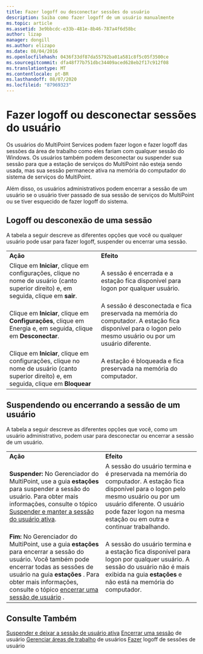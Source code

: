 ```yaml
---
title: Fazer logoff ou desconectar sessões do usuário
description: Saiba como fazer logoff de um usuário manualmente
ms.topic: article
ms.assetid: 3e9bbcdc-e33b-481e-8b46-787a4f6d58bc
author: lizap
manager: dongill
ms.author: elizapo
ms.date: 08/04/2016
ms.openlocfilehash: 0436f33df87da55792ba01a581c8f5c05f3500ce
ms.sourcegitcommit: dfa48f77b751dbc34409aced628eb2f17c912f08
ms.translationtype: MT
ms.contentlocale: pt-BR
ms.lasthandoff: 08/07/2020
ms.locfileid: "87969323"
---
```

# <a name="log-off-or-disconnect-user-sessions"></a>Fazer logoff ou desconectar sessões do usuário
Os usuários do MultiPoint Services podem fazer logon e fazer logoff das sessões da área de trabalho como eles fariam com qualquer sessão do Windows. Os usuários também podem desconectar ou suspender sua sessão para que a estação de serviços do MultiPoint não esteja sendo usada, mas sua sessão permanece ativa na memória do computador do sistema de serviços do MultiPoint.

Além disso, os usuários administrativos podem encerrar a sessão de um usuário se o usuário tiver passado de sua sessão de serviços do MultiPoint ou se tiver esquecido de fazer logoff do sistema.

## <a name="logging-off-or-disconnecting-a-session"></a>Logoff ou desconexão de uma sessão
A tabela a seguir descreve as diferentes opções que você ou qualquer usuário pode usar para fazer logoff, suspender ou encerrar uma sessão.

|||
|-|-|
|**Ação**|**Efeito**|
|Clique em **Iniciar**, clique em configurações, clique no nome de usuário (canto superior direito) e, em seguida, clique em **sair**.|A sessão é encerrada e a estação fica disponível para logon por qualquer usuário.|
|Clique em **Iniciar**, clique em **Configurações**, clique em Energia e, em seguida, clique em **Desconectar**.|A sessão é desconectada e fica preservada na memória do computador. A estação fica disponível para o logon pelo mesmo usuário ou por um usuário diferente.|
|Clique em **Iniciar**, clique em configurações, clique no nome de usuário (canto superior direito) e, em seguida, clique em **Bloquear**|A estação é bloqueada e fica preservada na memória do computador.|

## <a name="suspending-or-ending-a-users-session"></a>Suspendendo ou encerrando a sessão de um usuário
A tabela a seguir descreve as diferentes opções que você, como um usuário administrativo, podem usar para desconectar ou encerrar a sessão de um usuário.

|||
|-|-|
|**Ação**|**Efeito**|
|**Suspender:** No Gerenciador do MultiPoint, use a guia **estações** para suspender a sessão do usuário. Para obter mais informações, consulte o tópico [Suspender e manter a sessão do usuário ativa](Suspend-and-Leave-User-Session-Active.md).|A sessão do usuário termina e é preservada na memória do computador. A estação fica disponível para o logon pelo mesmo usuário ou por um usuário diferente. O usuário pode fazer logon na mesma estação ou em outra e continuar trabalhando.|
|**Fim:** No Gerenciador do MultiPoint, use a guia **estações** para encerrar a sessão do usuário. Você também pode encerrar todas as sessões de usuário na guia **estações** . Para obter mais informações, consulte o tópico [encerrar uma sessão de usuário](End-a-User-Session.md) .|A sessão do usuário termina e a estação fica disponível para logon por qualquer usuário. A sessão do usuário não é mais exibida na guia **estações** e não está na memória do computador.|

## <a name="see-also"></a>Consulte Também
[Suspender e deixar a sessão de usuário ativa](Suspend-and-Leave-User-Session-Active.md) 
 [Encerrar uma sessão](End-a-User-Session.md) 
 de usuário [Gerenciar áreas de trabalho](manage-user-desktops-using-multipoint-dashboard.md) 
 de usuários [Fazer](Log-Off-User-Sessions.md) logoff de sessões de usuário